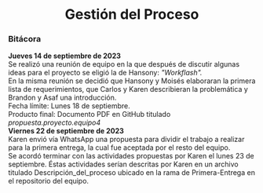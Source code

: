 ﻿<center><h1>Gestión del Proceso</h1></center>

### Bitácora
**Jueves 14 de septiembre de 2023**<br>Se realizó una reunión de equipo en la que después de discutir algunas ideas para el proyecto se eligió la de Hansony: *"Workflash".*<br> En la misma reunión se decidió que Hansony y Moisés elaboraran la primera lista de requerimientos, que Carlos y Karen describieran la problemática y Brandon y Asaf una introducción. <br>Fecha límite: Lunes 18 de septiembre. <br>Producto final: Documento PDF en GitHub titulado _propuesta.proyecto.equipo4_<br>
**Viernes 22 de septiembre de 2023**<br>Karen envió vía WhatsApp una propuesta para dividir el trabajo a realizar para la primera entrega, la cual fue aceptada por el resto del equipo. <br> Se acordó terminar con las actividades propuestas por Karen el lunes 23 de septiembre. Éstas actividades serían descritas por Karen en un archivo titulado Descripción_del_proceso  ubicado en la rama de Primera-Entrega en el repositorio del equipo.


<!--stackedit_data:
eyJoaXN0b3J5IjpbLTE4MTAxNDI2NywtMTQ4ODYyNzI3N119
-->